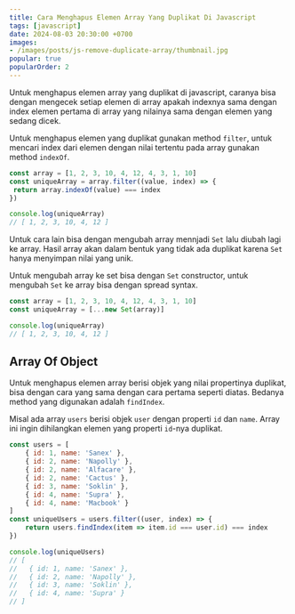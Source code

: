 ```yaml
---
title: Cara Menghapus Elemen Array Yang Duplikat Di Javascript
tags: [javascript]
date: 2024-08-03 20:30:00 +0700
images:
- /images/posts/js-remove-duplicate-array/thumbnail.jpg
popular: true
popularOrder: 2
---
```


Untuk menghapus elemen array yang duplikat di javascript, caranya bisa dengan mengecek setiap elemen di array apakah indexnya sama dengan index elemen pertama di array yang nilainya sama dengan elemen yang sedang dicek.

<!--more-->

Untuk menghapus elemen yang duplikat gunakan method `filter`, untuk mencari index dari elemen dengan nilai tertentu pada array gunakan method `indexOf`.

```js
const array = [1, 2, 3, 10, 4, 12, 4, 3, 1, 10]
const uniqueArray = array.filter((value, index) => {
 return array.indexOf(value) === index
})

console.log(uniqueArray)
// [ 1, 2, 3, 10, 4, 12 ]
```

Untuk cara lain bisa dengan mengubah array mennjadi `Set` lalu diubah lagi ke array. Hasil array akan dalam bentuk yang tidak ada duplikat karena `Set` hanya menyimpan nilai yang unik.

Untuk mengubah array ke set bisa dengan `Set` constructor, untuk mengubah `Set` ke array bisa dengan spread syntax.

```js
const array = [1, 2, 3, 10, 4, 12, 4, 3, 1, 10]
const uniqueArray = [...new Set(array)]

console.log(uniqueArray)
// [ 1, 2, 3, 10, 4, 12 ]
```

## Array Of Object

Untuk menghapus elemen array berisi objek yang nilai propertinya duplikat, bisa dengan cara yang sama dengan cara pertama seperti diatas. Bedanya method yang digunakan adalah `findIndex`.

Misal ada array `users` berisi objek `user` dengan properti `id` dan `name`. Array ini ingin dihilangkan elemen yang properti `id`-nya duplikat.

```js
const users = [
    { id: 1, name: 'Sanex' },
    { id: 2, name: 'Napolly' },
    { id: 2, name: 'Alfacare' },
    { id: 2, name: 'Cactus' },
    { id: 3, name: 'Soklin' },
    { id: 4, name: 'Supra' },
    { id: 4, name: 'Macbook' }
]
const uniqueUsers = users.filter((user, index) => {
    return users.findIndex(item => item.id === user.id) === index
})

console.log(uniqueUsers)
// [
//   { id: 1, name: 'Sanex' },
//   { id: 2, name: 'Napolly' },
//   { id: 3, name: 'Soklin' },
//   { id: 4, name: 'Supra' }
// ]
```